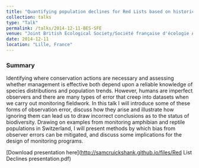 ```yaml
---
title: "Quantifying population declines for Red Lists based on historic presence records"
collection: talks
type: "Talk"
permalink: /talks/2014-12-11-BES-SFE
venue: "Joint British Ecological Society/Société française d'écologie Annual Meeting"
date: 2014-12-11 
location: "Lille, France"
---
```


### Summary

Identifying where conservation actions are necessary and assessing whether management is effective both depend upon a reliable knowledge of species distributions and population trends. However, humans are imperfect observers and there are many types of error that creep into datasets when we carry out monitoring fieldwork. In this talk I will introduce some of these forms of observation error, discuss how they arise and illustrate how ignoring them can lead us to draw incorrect conclusions as to the status of biodiversity. Drawing on examples from monitoring amphibian and reptile populations in Switzerland, I will present methods by which bias from observer errors can be mitigated, and discuss some implications for the design of monitoring programs.

[Download presentation here](http://samcruickshank.github.io/files/Red List Declines presentation.pdf)